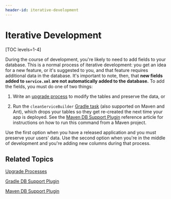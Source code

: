```yaml
---
header-id: iterative-development
---
```


# Iterative Development

[TOC levels=1-4]

During the course of development, you're likely to need to add fields to your
database. This is a normal process of iterative development: you get an idea for
a new feature, or it's suggested to you, and that feature requires additional
data in the database. It's important to note, then, that **new fields added to
`service.xml` are not automatically added to the database.** To add the fields,
you must do one of two things: 

1.  Write an [upgrade process](/docs/7-0/tutorials/-/knowledge_base/t/creating-an-upgrade-process-for-your-app) 
    to modify the tables and preserve the data, or

2.  Run the `cleanServiceBuilder`
    [Gradle task](/docs/7-0/reference/-/knowledge_base/r/db-support-gradle-plugin)
    (also supported on Maven and Ant), which drops your tables so they get
    re-created the next time your app is deployed. See the
    [Maven DB Support Plugin](/docs/7-0/reference/-/knowledge_base/r/db-support-plugin)
    reference article for instructions on how to run this command from a Maven
    project.

Use the first option when you have a released application and you must preserve
your users' data. Use the second option when you're in the middle of development
and you're adding new columns during that process. 

## Related Topics

[Upgrade Processes](/docs/7-0/tutorials/-/knowledge_base/t/creating-an-upgrade-process-for-your-app)

[Gradle DB Support Plugin](/docs/7-0/reference/-/knowledge_base/r/db-support-gradle-plugin)

[Maven DB Support Plugin](/docs/7-0/reference/-/knowledge_base/r/db-support-plugin)
